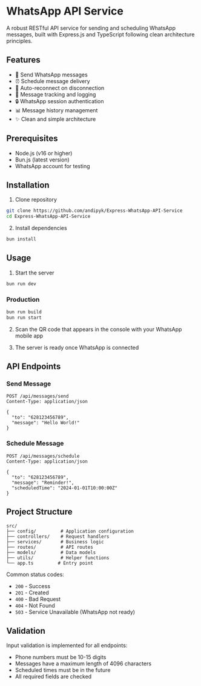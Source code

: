 # WhatsApp API Service

A robust RESTful API service for sending and scheduling WhatsApp messages, built with Express.js and TypeScript following clean architecture principles.

## Features

- 📱 Send WhatsApp messages
- ⏰ Schedule message delivery
- 🔄 Auto-reconnect on disconnection
- 📝 Message tracking and logging
- 🔒 WhatsApp session authentication
- 📊 Message history management
- ✨ Clean and simple architecture

## Prerequisites

- Node.js (v16 or higher)
- Bun.js (latest version)
- WhatsApp account for testing

## Installation

1. Clone repository
```bash
git clone https://github.com/andipyk/Express-WhatsApp-API-Service
cd Express-WhatsApp-API-Service
```

2. Install dependencies
```bash
bun install
```



## Usage

1. Start the server
```bash
bun run dev
```

### Production
```bash
bun run build
bun run start
```

2. Scan the QR code that appears in the console with your WhatsApp mobile app

3. The server is ready once WhatsApp is connected

## API Endpoints

### Send Message
```http
POST /api/messages/send
Content-Type: application/json

{
  "to": "628123456789",
  "message": "Hello World!"
}
```

### Schedule Message
```http
POST /api/messages/schedule
Content-Type: application/json

{
  "to": "628123456789",
  "message": "Reminder!",
  "scheduledTime": "2024-01-01T10:00:00Z"
}
```

## Project Structure

```
src/
├── config/         # Application configuration
├── controllers/    # Request handlers
├── services/       # Business logic
├── routes/         # API routes
├── models/         # Data models
├── utils/          # Helper functions
└── app.ts         # Entry point
```


Common status codes:
- `200` - Success
- `201` - Created
- `400` - Bad Request
- `404` - Not Found
- `503` - Service Unavailable (WhatsApp not ready)

## Validation

Input validation is implemented for all endpoints:
- Phone numbers must be 10-15 digits
- Messages have a maximum length of 4096 characters
- Scheduled times must be in the future
- All required fields are checked
